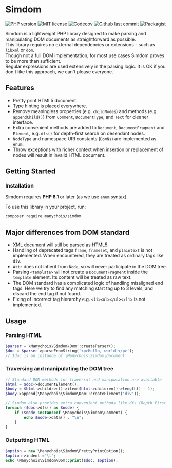 # Simdom

[![PHP version](https://badgen.net/packagist/php/manychois/simdom)](https://packagist.org/packages/manychois/simdom)
[![MIT license](https://badgen.net/github/license/manychois/simdom)](https://github.com/manychois/simdom/blob/main/LICENSE)
[![Codecov](https://codecov.io/github/manychois/simdom/branch/main/graph/badge.svg?token=gl07VPHIle)](https://codecov.io/github/manychois/simdom)
[![Github last commit](https://badgen.net/github/last-commit/manychois/simdom/main)](https://github.com/manychois/simdom/commits/main)
[![Packagist](https://badgen.net/packagist/v/manychois/simdom/latest)](https://packagist.org/packages/manychois/simdom)

Simdom is a lightweight PHP library designed to make parsing and manipulating DOM documents as straightforward as possible.<br>
This library requires no external dependencies or extensions - such as `libxml` or `dom`.<br>
Though not a full DOM implementation, for most use cases Simdom proves to be more than sufficient.<br>
Regular expressions are used extensively in the parsing logic. It is OK if you don't like this approach, we can't please everyone.

## Features

- Pretty print HTML5 document.
- Type hinting is placed everywhere.
- Remove meaningless properties (e.g. `childNodes`) and methods (e.g. `appendChild()`) from `Comment`, `DocumentType`, and `Text` for cleaner interface.
- Extra convenient methods are added to `Document`, `DocumentFragment` and `Element`, e.g. `dfs()` for depth-first search on desendant nodes.
- `NodeType` and namespace URI constants (`DomNs`) are implemented as `enum`.
- Throw exceptions with richer context when insertion or replacement of nodes will result in invalid HTML document.

## Getting Started

### Installation

Simdom requires **PHP 8.1** or later (as we use `enum` syntax).

To use this library in your project, run:
```bash
composer require manychois/simdom
```

## Major differences from DOM standard

- XML document will still be parsed as HTML5.
- Handling of deprecated tags `frame`, `frameset`, and `plaintext` is not implemented.
  When encountered, they are treated as ordinary tags like `div`.
- `Attr` does not inherit from `Node`, so will never participate in the DOM tree.
- Parsing `<template>` will not create a `DocumentFragment` inside the `template` element.
  Its content will be treated as raw text.
- The DOM standard has a complicated logic of handling misaligned end tags.
  Here we try to find any matching start tag up to 3 levels, and discard the end tag if not found.
- Fixing of incorrect tag hierarchy e.g. `<li><ul></ul></li>` is not implemented.

## Usage

### Parsing HTML

```php
$parser = \Manychois\Simdom\Dom::createParser();
$doc = $parser->parseFromString('<p>Hello, world!</p>');
// $doc is an instance of \Manychois\Simdom\Document
```

### Traversing and manipulating the DOM tree

```php
// Standard DOM methods for traversal and manipulation are available
$html = $doc->documentElement();
$body = $html->children()->item($html->children()->length() - 1);
$body->append(\Manychois\Simdom\Dom::createElement('div'));

// Simdom also provides extra convenient methods like dfs (Depth First Search)
foreach ($doc->dfs() as $node) {
    if ($node instanceof \Manychois\Simdom\Comment) {
        echo $node->data() . "\n";
    }
}
```

### Outputting HTML

```php
$option = new \Manychois\Simdom\PrettyPrintOption();
$option->indent ="\t";
echo \Manychois\Simdom\Dom::print($doc, $option);
```
